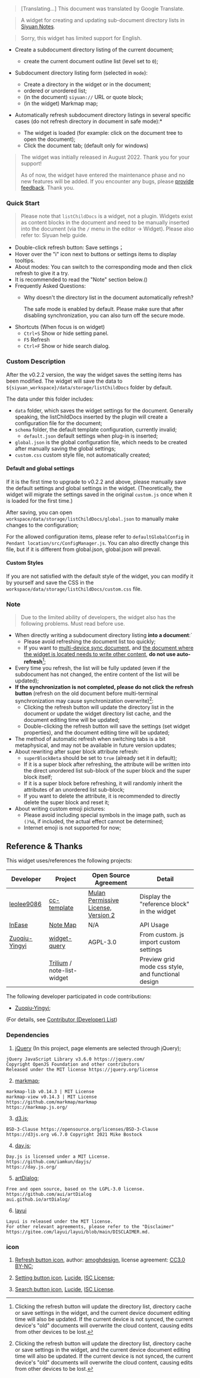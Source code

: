 > [Translating...] This document was translated by Google Translate.

> A widget for creating and updating sub-document directory lists in [Siyuan Notes](https://github.com/siyuan-note/siyuan).

> Sorry, this widget has limited support for English.

- Create a subdocument directory listing of the current document;
   - create the current document outline list (level set to `0`);

- Subdocument directory listing form (selected in `mode`):
   - Create a directory in the widget or in the document;
   - ordered or unordered list;
   - (in the document) `siyuan://` URL or quote block;
   - (in the widget) Markmap map;
  
- Automatically refresh subdocument directory listings in several specific cases (do not refresh directory in document in safe mode):\*
   - The widget is loaded (for example: click on the document tree to open the document);
   - Click the document tab; (default only for windows)

> The widget was initially released in August 2022. Thank you for your support! 
>
> As of now, the widget have entered the maintenance phase and no new features will be added. If you encounter any bugs, please [provide feedback](https://github.com/OpaqueGlass/listChildDocs/issues). Thank you.

### Quick Start

> Please note that `listChildDocs` is a widget, not a plugin. Widgets exist as content blocks in the document and need to be manually inserted into the document (via the `/` menu in the editor -> Widget). Please also refer to: Siyuan help guide.

- Double-click refresh button: Save settings；
- Hover over the "i" icon next to buttons or settings items to display tooltips.
- About modes: You can switch to the corresponding mode and then click refresh to give it a try.
- It is recommended to read the "Note" section below.()
- Frequently Asked Questions:
  - Why doesn't the directory list in the document automatically refresh?

    The safe mode is enabled by default. Please make sure that after disabling synchronization, you can also turn off the secure mode.
- Shortcuts (When focus is on widget)
  - `Ctrl+S` Show or hide setting panel.
  - `F5` Refresh
  - `Ctrl+F` Show or hide search dialog.


### Custom Description

After the v0.2.2 version, the way the widget saves the setting items has been modified. The widget will save the data to `${siyuan_workspace}/data/storage/listChildDocs` folder by default.

The data under this folder includes:

- `data` folder, which saves the widget settings for the document. Generally speaking, the listChildDocs inserted by the plugin will create a configuration file for the document;
- `schema` folder, the default template configuration, currently invalid;
   - `default.json` default settings when plug-in is inserted;
- `global.json` is the global configuration file, which needs to be created after manually saving the global settings;
- `custom.css` custom style file, not automatically created;

#### Default and global settings

If it is the first time to upgrade to v0.2.2 and above, please manually save the default settings and global settings in the widget. (Theoretically, the widget will migrate the settings saved in the original `custom.js` once when it is loaded for the first time.)

After saving, you can open `workspace/data/storage/listChildDocs/global.json` to manually make changes to the configuration;

For the allowed configuration items, please refer to `defaultGlobalConfig` in `Pendant location/src/ConfigManager.js`. You can also directly change this file, but if it is different from global.json, global.json will prevail.

#### Custom Styles

If you are not satisfied with the default style of the widget, you can modify it by yourself and save the CSS in the `workspace/data/storage/listChildDocs/custom.css` file.

### Note

> Due to the limited ability of developers, the widget also has the following problems. Must read before use.

- When directly writing a subdocument directory listing **into a document**:`
   - Please avoid refreshing the document list too quickly;
   - If you want to <u>multi-device sync document</u>, and <u>the document where the widget is located needs to write other content</u>, **do not use auto-refresh**[^1];
- Every time you refresh, the list will be fully updated (even if the subdocument has not changed, the entire content of the list will be updated);
- **If the synchronization is not completed, please do not click the refresh button** (refresh on the old document before multi-terminal synchronization may cause synchronization overwrite)[^1]:
   - Clicking the refresh button will update the directory list in the document or update the widget directory list cache, and the document editing time will be updated;
   - Double-clicking the refresh button will save the settings (set widget properties), and the document editing time will be updated;
- The method of automatic refresh when switching tabs is a bit metaphysical, and may not be available in future version updates;
- About rewriting after super block attribute refresh:
   - `superBlockBeta` should be set to `true` (already set it in default);
   - If it is a super block after refreshing, the attribute will be written into the direct unordered list sub-block of the super block and the super block itself;
   - If it is a super block before refreshing, it will randomly inherit the attributes of an unordered list sub-block;
   - If you want to delete the attribute, it is recommended to directly delete the super block and reset it;
- About writing custom emoji pictures:
   - Please avoid including special symbols in the image path, such as `()%&`, if included, the actual effect cannot be determined;
   - Internet emoji is not supported for now;


## Reference & Thanks

This widget uses/references the following projects:

| Developer | Project | Open Source Agreement | Detail |
| -------------------------------------------------- | ------------------------------------------------------------ | ------------------------------------------------------------------- | -------------------------------- |
| [leolee9086](https://github.com/leolee9086) | [cc-template](https://github.com/leolee9086/cc-template) | [Mulan Permissive License, Version 2](https://github.com/leolee9086/cc-template/blob/main/LICENSE) | Display the "reference block" in the widget |
| [InEase](https://github.com/InEase) | [Note Map](https://github.com/InEase/SiYuan-Xmind) | N/A | API Usage |
| [Zuoqiu-Yingyi](https://github.com/Zuoqiu-Yingyi) | [widget-query](https://github.com/Zuoqiu-Yingyi/widget-query) | AGPL-3.0 | From custom. js import custom settings |
| | [Trilium](https://github.com/zadam/trilium) / note-list-widget | | Preview grid mode css style, and functional design |

The following developer participated in code contributions:

- [Zuoqiu-Yingyi](https://github.com/Zuoqiu-Yingyi);

(For details, see [Contributor (Developer) List](https://github.com/OpaqueGlass/listChildDocs/graphs/contributors))


### Dependencies

1. [jQuery](https://jquery.com/) (In this project, page elements are selected through jQuery);

```
jQuery JavaScript Library v3.6.0 https://jquery.com/
Copyright OpenJS Foundation and other contributors
Released under the MIT license https://jquery.org/license
```

2. [markmap](https://markmap.js.org/);

```
markmap-lib v0.14.3 | MIT License
markmap-view v0.14.3 | MIT License
https://github.com/markmap/markmap
https://markmap.js.org/
```

3. [d3.js](https://d3js.org);

```
BSD-3-Clause https://opensource.org/licenses/BSD-3-Clause
https://d3js.org v6.7.0 Copyright 2021 Mike Bostock
```

4. [day.js](https://day.js.org/);

```
Day.js is licensed under a MIT License.
https://github.com/iamkun/dayjs/
https://day.js.org/
```

5. [artDialog](https://github.com/aui/artDialog);

```
Free and open source, based on the LGPL-3.0 license.
https://github.com/aui/artDialog
aui.github.io/artDialog/
```

6. [layui](https://gitee.com/layui/layui)

```
Layui is released under the MIT license. 
For other relevant agreements, please refer to the "Disclaimer"
https://gitee.com/layui/layui/blob/main/DISCLAIMER.md.
```


### icon

1. [Refresh button icon](https://www.iconfinder.com/icons/5402417/refresh_rotate_sync_update_reload_repeat_icon), author: [amoghdesign](https://www.iconfinder.com/amoghdesign), license agreement: [CC3.0 BY-NC](http://creativecommons.org/licenses/by-nc/3.0/);

2. [Setting button icon](https://lucide.dev/?search=setting), [Lucide](https://github.com/lucide-icons/lucide), [ISC License](https://lucide.dev/license);

3. [Search button icon](https://lucide.dev/?search=search), [Lucide](https://github.com/lucide-icons/lucide), [ISC License](https://lucide.dev/license).

[^1]: Clicking the refresh button will update the directory list, directory cache or save settings in the widget, and the current device document editing time will also be updated. If the current device is not synced, the current device's "old" documents will overwrite the cloud content, causing edits from other devices to be lost.